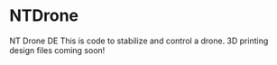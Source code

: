 # NTDrone
NT Drone DE
This is code to stabilize and control a drone.
3D printing design files coming soon!
